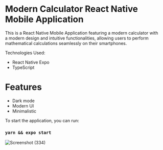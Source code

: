 # Modern Calculator React Native Mobile Application

This is a React Native Mobile Application featuring a modern calculator with a modern design and intuitive functionalities, allowing users to perform mathematical calculations seamlessly on their smartphones.

Technologies Used:
- React Native Expo
- TypeScript

# Features
- Dark mode
- Modern UI
- Minimalistic

To start the application, you can run:

### `yarn && expo start`

![Screenshot (334)](https://github.com/socratesmosko/Modern-Calculator-ReactNative-MobileApplication/assets/119309614/ca32320c-0f85-49e3-91f8-d829f3d6cce3)
